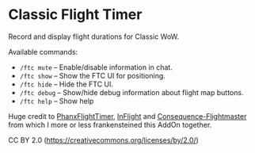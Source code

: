 # Classic Flight Timer

Record and display flight durations for Classic WoW.

Available commands: 

* `/ftc mute` – Enable/disable information in chat.
* `/ftc show` – Show the FTC UI for positioning.
* `/ftc hide` – Hide the FTC UI.
* `/ftc debug` – Show/hide debug information about flight map buttons.
* `/ftc help` – Show help

Huge credit to [PhanxFlightTimer](https://github.com/phanx-wow/PhanxFlightTimer), 
[InFlight](https://www.curseforge.com/wow/addons/inflight-taxi-timer) and 
[Consequence-Flightmaster](https://www.curseforge.com/wow/addons/consequence-flightmaster)
from which I more or less frankensteined this AddOn together.

CC BY 2.0 (https://creativecommons.org/licenses/by/2.0/)
